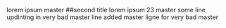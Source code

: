lorem ipsum master
##second title
lorem ipsum 23 master
some line updinting in very bad master
line added master
ligne for very bad master

